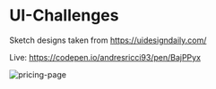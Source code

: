 # UI-Challenges
Sketch designs taken from https://uidesigndaily.com/

Live: https://codepen.io/andresricci93/pen/BajPPyx

![pricing-page](https://user-images.githubusercontent.com/56647160/87339689-43427480-c547-11ea-805d-0f61631e900d.png)
